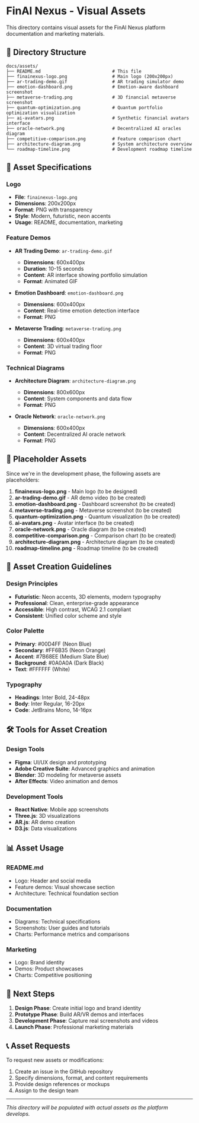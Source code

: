 # FinAI Nexus - Visual Assets

This directory contains visual assets for the FinAI Nexus platform documentation and marketing materials.

## 📁 Directory Structure

```
docs/assets/
├── README.md                           # This file
├── finainexus-logo.png                 # Main logo (200x200px)
├── ar-trading-demo.gif                 # AR trading simulator demo
├── emotion-dashboard.png               # Emotion-aware dashboard screenshot
├── metaverse-trading.png               # 3D financial metaverse screenshot
├── quantum-optimization.png            # Quantum portfolio optimization visualization
├── ai-avatars.png                      # Synthetic financial avatars interface
├── oracle-network.png                  # Decentralized AI oracles diagram
├── competitive-comparison.png          # Feature comparison chart
├── architecture-diagram.png            # System architecture overview
└── roadmap-timeline.png                # Development roadmap timeline
```

## 🎨 **Asset Specifications**

### **Logo**
- **File**: `finainexus-logo.png`
- **Dimensions**: 200x200px
- **Format**: PNG with transparency
- **Style**: Modern, futuristic, neon accents
- **Usage**: README, documentation, marketing

### **Feature Demos**
- **AR Trading Demo**: `ar-trading-demo.gif`
  - **Dimensions**: 600x400px
  - **Duration**: 10-15 seconds
  - **Content**: AR interface showing portfolio simulation
  - **Format**: Animated GIF

- **Emotion Dashboard**: `emotion-dashboard.png`
  - **Dimensions**: 600x400px
  - **Content**: Real-time emotion detection interface
  - **Format**: PNG

- **Metaverse Trading**: `metaverse-trading.png`
  - **Dimensions**: 600x400px
  - **Content**: 3D virtual trading floor
  - **Format**: PNG

### **Technical Diagrams**
- **Architecture Diagram**: `architecture-diagram.png`
  - **Dimensions**: 800x600px
  - **Content**: System components and data flow
  - **Format**: PNG

- **Oracle Network**: `oracle-network.png`
  - **Dimensions**: 600x400px
  - **Content**: Decentralized AI oracle network
  - **Format**: PNG

## 🚀 **Placeholder Assets**

Since we're in the development phase, the following assets are placeholders:

1. **finainexus-logo.png** - Main logo (to be designed)
2. **ar-trading-demo.gif** - AR demo video (to be created)
3. **emotion-dashboard.png** - Dashboard screenshot (to be created)
4. **metaverse-trading.png** - Metaverse screenshot (to be created)
5. **quantum-optimization.png** - Quantum visualization (to be created)
6. **ai-avatars.png** - Avatar interface (to be created)
7. **oracle-network.png** - Oracle diagram (to be created)
8. **competitive-comparison.png** - Comparison chart (to be created)
9. **architecture-diagram.png** - Architecture diagram (to be created)
10. **roadmap-timeline.png** - Roadmap timeline (to be created)

## 📝 **Asset Creation Guidelines**

### **Design Principles**
- **Futuristic**: Neon accents, 3D elements, modern typography
- **Professional**: Clean, enterprise-grade appearance
- **Accessible**: High contrast, WCAG 2.1 compliant
- **Consistent**: Unified color scheme and style

### **Color Palette**
- **Primary**: #00D4FF (Neon Blue)
- **Secondary**: #FF6B35 (Neon Orange)
- **Accent**: #7B68EE (Medium Slate Blue)
- **Background**: #0A0A0A (Dark Black)
- **Text**: #FFFFFF (White)

### **Typography**
- **Headings**: Inter Bold, 24-48px
- **Body**: Inter Regular, 16-20px
- **Code**: JetBrains Mono, 14-16px

## 🛠️ **Tools for Asset Creation**

### **Design Tools**
- **Figma**: UI/UX design and prototyping
- **Adobe Creative Suite**: Advanced graphics and animation
- **Blender**: 3D modeling for metaverse assets
- **After Effects**: Video animation and demos

### **Development Tools**
- **React Native**: Mobile app screenshots
- **Three.js**: 3D visualizations
- **AR.js**: AR demo creation
- **D3.js**: Data visualizations

## 📊 **Asset Usage**

### **README.md**
- Logo: Header and social media
- Feature demos: Visual showcase section
- Architecture: Technical foundation section

### **Documentation**
- Diagrams: Technical specifications
- Screenshots: User guides and tutorials
- Charts: Performance metrics and comparisons

### **Marketing**
- Logo: Brand identity
- Demos: Product showcases
- Charts: Competitive positioning

## 🎯 **Next Steps**

1. **Design Phase**: Create initial logo and brand identity
2. **Prototype Phase**: Build AR/VR demos and interfaces
3. **Development Phase**: Capture real screenshots and videos
4. **Launch Phase**: Professional marketing materials

## 📞 **Asset Requests**

To request new assets or modifications:
1. Create an issue in the GitHub repository
2. Specify dimensions, format, and content requirements
3. Provide design references or mockups
4. Assign to the design team

---

*This directory will be populated with actual assets as the platform develops.*
